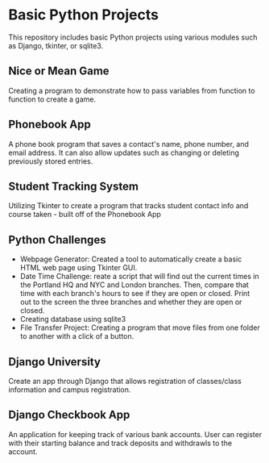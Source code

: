 # Basic Python Projects
This repository includes basic Python projects using various modules such as Django, tkinter, or sqlite3.  

## Nice or Mean Game
Creating a program to demonstrate how to pass variables from function to function to create a game.

## Phonebook App
A phone book program that saves a contact's name, phone number, and email address. It can also allow updates such as changing or deleting previously stored entries.

## Student Tracking System
Utilizing Tkinter to create a program that tracks student contact info and course taken - built off of the Phonebook App


## Python Challenges
- Webpage Generator: Created a tool to automatically create a basic HTML web page using Tkinter GUI.
- Date Time Challenge: reate a script that will find out the current times in the Portland HQ and NYC and London branches. Then, compare that time with each branch's hours to see if they are open or closed. Print out to the screen the three branches and whether they are open or closed.
- Creating database using sqlite3
- File Transfer Project: Creating a program that move files from one folder to another with a click of a button.

## Django University
Create an app through Django that allows registration of classes/class information and campus registration.

## Django Checkbook App
An application for keeping track of various bank accounts. User can register with their starting balance and track deposits and withdrawls to the account.
